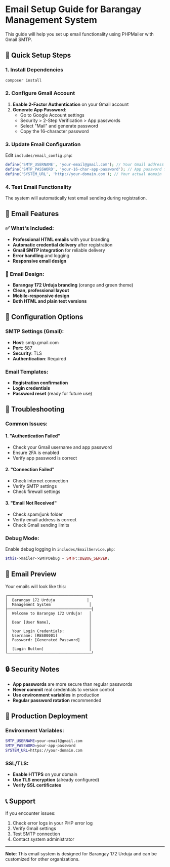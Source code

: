 # Email Setup Guide for Barangay Management System

This guide will help you set up email functionality using PHPMailer with Gmail SMTP.

## 🚀 Quick Setup Steps

### 1. Install Dependencies
```bash
composer install
```

### 2. Configure Gmail Account
1. **Enable 2-Factor Authentication** on your Gmail account
2. **Generate App Password**:
   - Go to Google Account settings
   - Security > 2-Step Verification > App passwords
   - Select "Mail" and generate password
   - Copy the 16-character password

### 3. Update Email Configuration
Edit `includes/email_config.php`:
```php
define('SMTP_USERNAME', 'your-email@gmail.com'); // Your Gmail address
define('SMTP_PASSWORD', 'your-16-char-app-password'); // App password from step 2
define('SYSTEM_URL', 'http://your-domain.com'); // Your actual domain
```

### 4. Test Email Functionality
The system will automatically test email sending during registration.

## 📧 Email Features

### ✅ What's Included:
- **Professional HTML emails** with your branding
- **Automatic credential delivery** after registration
- **Gmail SMTP integration** for reliable delivery
- **Error handling** and logging
- **Responsive email design**

### 🎨 Email Design:
- **Barangay 172 Urduja branding** (orange and green theme)
- **Clean, professional layout**
- **Mobile-responsive design**
- **Both HTML and plain text versions**

## 🔧 Configuration Options

### SMTP Settings (Gmail):
- **Host**: smtp.gmail.com
- **Port**: 587
- **Security**: TLS
- **Authentication**: Required

### Email Templates:
- **Registration confirmation**
- **Login credentials**
- **Password reset** (ready for future use)

## 🚨 Troubleshooting

### Common Issues:

#### 1. "Authentication Failed"
- Check your Gmail username and app password
- Ensure 2FA is enabled
- Verify app password is correct

#### 2. "Connection Failed"
- Check internet connection
- Verify SMTP settings
- Check firewall settings

#### 3. "Email Not Received"
- Check spam/junk folder
- Verify email address is correct
- Check Gmail sending limits

### Debug Mode:
Enable debug logging in `includes/EmailService.php`:
```php
$this->mailer->SMTPDebug = SMTP::DEBUG_SERVER;
```

## 📱 Email Preview

Your emails will look like this:

```
┌─────────────────────────────────────┐
│  Barangay 172 Urduja              │
│  Management System                 │
├─────────────────────────────────────┤
│  Welcome to Barangay 172 Urduja!   │
│                                    │
│  Dear [User Name],                 │
│                                    │
│  Your Login Credentials:           │
│  Username: [RES00001]              │
│  Password: [Generated Password]    │
│                                    │
│  [Login Button]                    │
└─────────────────────────────────────┘
```

## 🔒 Security Notes

- **App passwords** are more secure than regular passwords
- **Never commit** real credentials to version control
- **Use environment variables** in production
- **Regular password rotation** recommended

## 🚀 Production Deployment

### Environment Variables:
```bash
SMTP_USERNAME=your-email@gmail.com
SMTP_PASSWORD=your-app-password
SYSTEM_URL=https://your-domain.com
```

### SSL/TLS:
- **Enable HTTPS** on your domain
- **Use TLS encryption** (already configured)
- **Verify SSL certificates**

## 📞 Support

If you encounter issues:
1. Check error logs in your PHP error log
2. Verify Gmail settings
3. Test SMTP connection
4. Contact system administrator

---

**Note**: This email system is designed for Barangay 172 Urduja and can be customized for other organizations.
